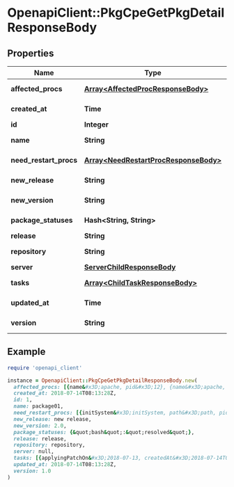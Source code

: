 # OpenapiClient::PkgCpeGetPkgDetailResponseBody

## Properties

| Name | Type | Description | Notes |
| ---- | ---- | ----------- | ----- |
| **affected_procs** | [**Array&lt;AffectedProcResponseBody&gt;**](AffectedProcResponseBody.md) | AffectedProcess list of package | [optional] |
| **created_at** | **Time** | crated time of package or cpe |  |
| **id** | **Integer** | ID of package | [optional] |
| **name** | **String** | Name of package or cpe |  |
| **need_restart_procs** | [**Array&lt;NeedRestartProcResponseBody&gt;**](NeedRestartProcResponseBody.md) | NeedRestartProcess list of package | [optional] |
| **new_release** | **String** | New Release of package | [optional] |
| **new_version** | **String** | New Version of package | [optional] |
| **package_statuses** | **Hash&lt;String, String&gt;** | package status of package | [optional] |
| **release** | **String** | Release of package |  |
| **repository** | **String** | Repository of package | [optional] |
| **server** | [**ServerChildResponseBody**](ServerChildResponseBody.md) |  |  |
| **tasks** | [**Array&lt;ChildTaskResponseBody&gt;**](ChildTaskResponseBody.md) | updated time of server | [optional] |
| **updated_at** | **Time** | updated time of package or cpe |  |
| **version** | **String** | Version of package or cpe |  |

## Example

```ruby
require 'openapi_client'

instance = OpenapiClient::PkgCpeGetPkgDetailResponseBody.new(
  affected_procs: [{name&#x3D;apache, pid&#x3D;12}, {name&#x3D;apache, pid&#x3D;12}, {name&#x3D;apache, pid&#x3D;12}, {name&#x3D;apache, pid&#x3D;12}],
  created_at: 2018-07-14T08:13:28Z,
  id: 1,
  name: package01,
  need_restart_procs: [{initSystem&#x3D;initSystem, path&#x3D;path, pid&#x3D;12, serviceName&#x3D;serviceName}, {initSystem&#x3D;initSystem, path&#x3D;path, pid&#x3D;12, serviceName&#x3D;serviceName}, {initSystem&#x3D;initSystem, path&#x3D;path, pid&#x3D;12, serviceName&#x3D;serviceName}],
  new_release: new release,
  new_version: 2.0,
  package_statuses: {&quot;bash&quot;:&quot;resolved&quot;},
  release: release,
  repository: repository,
  server: null,
  tasks: [{applyingPatchOn&#x3D;2018-07-13, createdAt&#x3D;2018-07-14T08:13:28Z, cveID&#x3D;CVE-2017-6799, id&#x3D;1, ignore&#x3D;true, ignoreUntil&#x3D;vector, mainUserID&#x3D;1, mainUserName&#x3D;main-user-name, priority&#x3D;high, serverID&#x3D;1, status&#x3D;new, subUserID&#x3D;1, subUserName&#x3D;sub-user-name, updatedAt&#x3D;2018-07-14T08:13:28Z}, {applyingPatchOn&#x3D;2018-07-13, createdAt&#x3D;2018-07-14T08:13:28Z, cveID&#x3D;CVE-2017-6799, id&#x3D;1, ignore&#x3D;true, ignoreUntil&#x3D;vector, mainUserID&#x3D;1, mainUserName&#x3D;main-user-name, priority&#x3D;high, serverID&#x3D;1, status&#x3D;new, subUserID&#x3D;1, subUserName&#x3D;sub-user-name, updatedAt&#x3D;2018-07-14T08:13:28Z}, {applyingPatchOn&#x3D;2018-07-13, createdAt&#x3D;2018-07-14T08:13:28Z, cveID&#x3D;CVE-2017-6799, id&#x3D;1, ignore&#x3D;true, ignoreUntil&#x3D;vector, mainUserID&#x3D;1, mainUserName&#x3D;main-user-name, priority&#x3D;high, serverID&#x3D;1, status&#x3D;new, subUserID&#x3D;1, subUserName&#x3D;sub-user-name, updatedAt&#x3D;2018-07-14T08:13:28Z}],
  updated_at: 2018-07-14T08:13:28Z,
  version: 1.0
)
```

